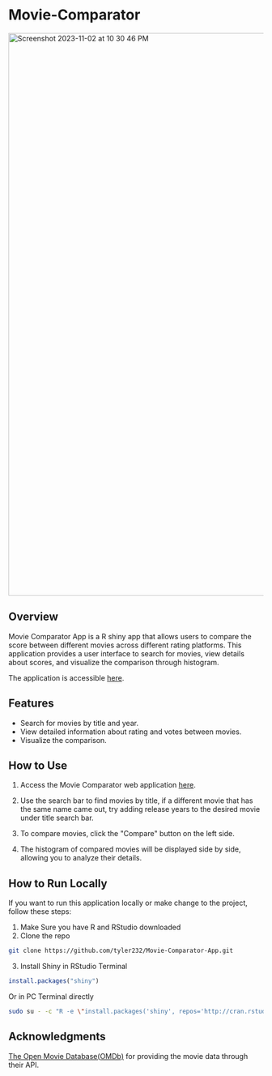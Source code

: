 # Movie-Comparator

<img width="1111" alt="Screenshot 2023-11-02 at 10 30 46 PM" src="https://github.com/tyler232/Movie-Comparator-App/assets/89470281/1d7ade0c-6091-4c9a-a6a7-c146956cf27d">


## Overview

Movie Comparator App is a R shiny app that allows users to compare the score between different movies across different rating platforms. This application provides a user interface to search for movies, view details about scores, and visualize the comparison through histogram.

The application is accessible [here](https://tye232.shinyapps.io/Final_project/).

## Features

- Search for movies by title and year.
- View detailed information about rating and votes between movies.
- Visualize the comparison.

## How to Use

1. Access the Movie Comparator web application [here](https://tye232.shinyapps.io/Final_project/).

2. Use the search bar to find movies by title, if a different movie that has the same name came out, try adding release years to the desired movie under title search bar.

3. To compare movies, click the "Compare" button on the left side.

4. The histogram of compared movies will be displayed side by side, allowing you to analyze their details.

## How to Run Locally

If you want to run this application locally or make change to the project, follow these steps:

1. Make Sure you have R and RStudio downloaded
2. Clone the repo
```bash
git clone https://github.com/tyler232/Movie-Comparator-App.git
```
3. Install Shiny in RStudio Terminal
```r
install.packages("shiny")
```
Or in PC Terminal directly
```bash
sudo su - -c "R -e \"install.packages('shiny', repos='http://cran.rstudio.com/')\""
```

## Acknowledgments
[The Open Movie Database(OMDb)](http://www.omdbapi.com) for providing the movie data through their API.

